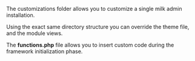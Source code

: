 The customizations folder allows you to customize a single milk admin installation.

Using the exact same directory structure you can override the theme file, and the module views.

The **functions.php** file allows you to insert custom code during the framework initialization phase.